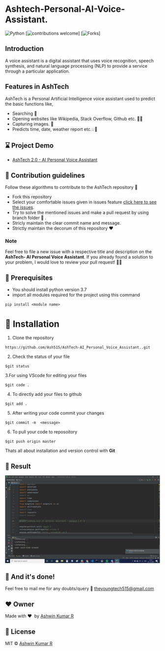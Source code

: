# Ashtech-Personal-AI-Voice-Assistant.
![Python](https://img.shields.io/badge/python-v3.7+-blue.svg)
[![contributions welcome](https://img.shields.io/badge/contributions-welcome-brightgreen.svg?style=flat)]
[![Forks](https://img.shields.io/github/forks/chandrikadeb7/Face-Mask-Detection.svg?logo=github)]
## Introduction
A voice assistant is a digital assistant that uses voice recognition, speech synthesis, and natural language processing (NLP) to provide a service through a particular application.

## Features in AshTech
 AshTech is a Personal Artificial Intelligence voice assistant used to predict the basic functions like, 
- Searching 🔎 
- Opening websites like Wikipedia, Stack Overflow, Github etc. 👨‍💻
- Capturing images. 📸 
- Predicts time, date, weather report etc.💡🔎

## :hourglass: Project Demo
- [AshTech 2.0 - AI Personal Voice Assistant](https://www.youtube.com/watch?v=BArmz8vtHB8)

## :handshake: Contribution guidelines 
Follow these algorithms to contribute to the AshTech repository 📝
- Fork this repository 
- Select your comfortable issues given in issues feature [click here to see the issues](https://github.com/Ash515/AshTech-AI_Personal_Voice_Assistant./issues).
- Try to solve the mentioned issues and make a pull request by using branch folder 🌿 .
- Stricly maintain the clear commit name and message.
- Strictly maintain the decorum of this repository ❤

### Note  
Feel free to file a new issue with a respective title and description on the **AshTech- AI Personal Voice Assistant**.  If you already found a solution to your problem, I would love to review your pull request! 💚🤎

## :key: Prerequisites
- You should install python version 3.7
- import all modules required for the project using this command
```
pip install <module name>
```

# 🚀&nbsp;Installation 
1. Clone the repository 
```
https://github.com/Ash515/AshTech-AI_Personal_Voice_Assistant..git
```
2. Check the status of your file 
```
$git status
```

3.For using VScode for editing your files 
```
$git code .
```
4. To directly add your files to github
```
$git add .
```
5. After writing your code commit your changes 
```
$git commit -m  <message>
```
6. To pull your code to reposoitory
```
$git push origin master
```
Thats all about installation and version control with **Git**

## :key: Result 

<img src="Output.png" width=800>

## :clap: And it's done!
Feel free to mail me for any doubts/query 
:email: theyoungtech515@gmail.com

## :heart: Owner
Made with :heart:&nbsp;  by [Ashwin Kumar R](https://github.com/Ash515)

## :eyes: License
MIT © [Ashwin Kumar R](https://github.com/Ash515/AshTech-AI_Personal_Voice_Assistant./blob/master/LICENSE)


